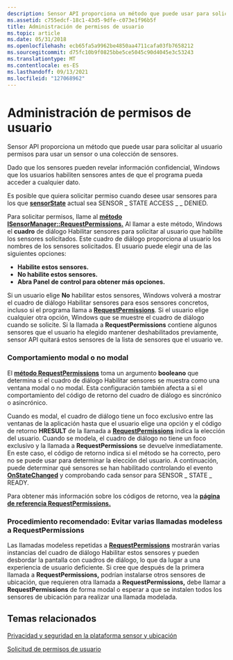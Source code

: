 ```yaml
---
description: Sensor API proporciona un método que puede usar para solicitar al usuario permisos para usar un sensor o una colección de sensores.
ms.assetid: c755edcf-18c1-43d5-9dfe-c073e1f96b5f
title: Administración de permisos de usuario
ms.topic: article
ms.date: 05/31/2018
ms.openlocfilehash: ecb65fa5a9962be4850aa4711cafa03fb7658212
ms.sourcegitcommit: d75fc10b9f0825bbe5ce5045c90d4045e3c53243
ms.translationtype: MT
ms.contentlocale: es-ES
ms.lasthandoff: 09/13/2021
ms.locfileid: "127068962"
---
```

# <a name="managing-user-permissions"></a>Administración de permisos de usuario

Sensor API proporciona un método que puede usar para solicitar al usuario permisos para usar un sensor o una colección de sensores.

Dado que los sensores pueden revelar información confidencial, Windows que los usuarios habiliten sensores antes de que el programa pueda acceder a cualquier dato.

Es posible que quiera solicitar permiso cuando desee usar sensores para los que [**sensorState**](/windows/win32/api/sensorsapi/ne-sensorsapi-sensorstate) actual sea SENSOR \_ STATE ACCESS \_ \_ DENIED.

Para solicitar permisos, llame al [**método ISensorManager::RequestPermissions.**](/windows/win32/api/sensorsapi/nf-sensorsapi-isensormanager-requestpermissions) Al llamar a este método, Windows el **cuadro** de diálogo Habilitar sensores para solicitar al usuario que habilite los sensores solicitados. Este cuadro de diálogo proporciona al usuario los nombres de los sensores solicitados. El usuario puede elegir una de las siguientes opciones:

-   **Habilite estos sensores.**
-   **No habilite estos sensores.**
-   **Abra Panel de control para obtener más opciones.**

Si un usuario elige **No** habilitar estos sensores, Windows  volverá a mostrar el cuadro de diálogo Habilitar sensores para esos sensores concretos, incluso si el programa llama a [**RequestPermissions**](/windows/win32/api/sensorsapi/nf-sensorsapi-isensormanager-requestpermissions). Si el usuario elige cualquier otra opción, Windows que se muestre el cuadro de diálogo cuando se solicite. Si la llamada a **RequestPermissions** contiene algunos sensores que el usuario ha elegido mantener deshabilitados previamente, sensor API quitará estos sensores de la lista de sensores que el usuario ve.

### <a name="modal-or-modeless-behavior"></a>Comportamiento modal o no modal

El [**método RequestPermissions**](/windows/win32/api/sensorsapi/nf-sensorsapi-isensormanager-requestpermissions) toma un argumento  **booleano** que determina si el cuadro de diálogo Habilitar sensores se muestra como una ventana modal o no modal. Esta configuración también afecta a si el comportamiento del código de retorno del cuadro de diálogo es sincrónico o asincrónico.

Cuando es modal, el cuadro de diálogo tiene un foco exclusivo entre las ventanas de la aplicación hasta que el usuario elige una opción y el código de retorno **HRESULT** de la llamada a [**RequestPermissions**](/windows/win32/api/sensorsapi/nf-sensorsapi-isensormanager-requestpermissions) indica la elección del usuario. Cuando se modela, el cuadro de diálogo no tiene un foco exclusivo y la llamada a **RequestPermissions** se devuelve inmediatamente. En este caso, el código de retorno indica si el método se ha correcto, pero no se puede usar para determinar la elección del usuario. A continuación, puede determinar qué sensores se han habilitado controlando el evento [**OnStateChanged**](/windows/win32/api/sensorsapi/nf-sensorsapi-isensorevents-onstatechanged) y comprobando cada sensor para SENSOR \_ STATE \_ READY.

Para obtener más información sobre los códigos de retorno, vea la [**página de referencia RequestPermissions.**](/windows/win32/api/sensorsapi/nf-sensorsapi-isensormanager-requestpermissions)

### <a name="best-practice-avoid-multiple-modeless-calls-to-requestpermissions"></a>Procedimiento recomendado: Evitar varias llamadas modeless a RequestPermissions

Las llamadas modeless repetidas a [**RequestPermissions**](/windows/win32/api/sensorsapi/nf-sensorsapi-isensormanager-requestpermissions) mostrarán varias instancias del cuadro de diálogo Habilitar estos sensores y pueden desbordar la pantalla con cuadros de diálogo, lo que da lugar a una experiencia de usuario deficiente.  Si cree que después de la primera llamada a **RequestPermissions,** podrían instalarse otros sensores de ubicación, que requieren otra llamada a **RequestPermissions,** debe llamar a **RequestPermissions** de forma modal o esperar a que se instalen todos los sensores de ubicación para realizar una llamada modelada.

## <a name="related-topics"></a>Temas relacionados

<dl> <dt>

[Privacidad y seguridad en la plataforma sensor y ubicación](privacy-and-security-in-the-sensor-and-location-platform.md)
</dt> <dt>

[Solicitud de permisos de usuario](requesting-user-permissions.md)
</dt> </dl>

 

 
